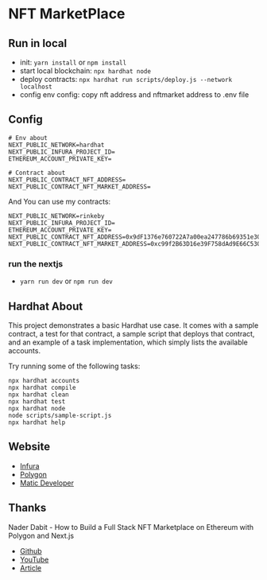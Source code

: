 # NFT MarketPlace

## Run in local

- init: `yarn install` or `npm install`
- start local blockchain: `npx hardhat node`
- deploy contracts: `npx hardhat run scripts/deploy.js --network localhost`
- config env config: copy nft address and nftmarket address to .env file

## Config

```
# Env about
NEXT_PUBLIC_NETWORK=hardhat
NEXT_PUBLIC_INFURA_PROJECT_ID=
ETHEREUM_ACCOUNT_PRIVATE_KEY=

# Contract about
NEXT_PUBLIC_CONTRACT_NFT_ADDRESS=
NEXT_PUBLIC_CONTRACT_NFT_MARKET_ADDRESS=
```

And You can use my contracts:

```
NEXT_PUBLIC_NETWORK=rinkeby
NEXT_PUBLIC_INFURA_PROJECT_ID=
ETHEREUM_ACCOUNT_PRIVATE_KEY=
NEXT_PUBLIC_CONTRACT_NFT_ADDRESS=0x9dF1376e760722A7a00ea247786b69351e309Ada
NEXT_PUBLIC_CONTRACT_NFT_MARKET_ADDRESS=0xc99f2B63D16e39F758dAd9E66C530784e14F5D47
```

### run the nextjs

- `yarn run dev` or `npm run dev`

## Hardhat About

This project demonstrates a basic Hardhat use case. It comes with a sample contract, a test for that contract, a sample script that deploys that contract, and an example of a task implementation, which simply lists the available accounts.

Try running some of the following tasks:

```shell
npx hardhat accounts
npx hardhat compile
npx hardhat clean
npx hardhat test
npx hardhat node
node scripts/sample-script.js
npx hardhat help
```

## Website

- [Infura](https://infura.io)
- [Polygon](https://polygon.technology)
- [Matic Developer](https://docs.matic.network/docs/develop/getting-started)

## Thanks

Nader Dabit - How to Build a Full Stack NFT Marketplace on Ethereum with Polygon and Next.js

- [Github](https://github.com/dabit3/polygon-ethereum-nextjs-marketplace)
- [YouTube](https://www.youtube.com/watch?v=GKJBEEXUha0)
- [Article](https://dev.to/dabit3/building-scalable-full-stack-apps-on-ethereum-with-polygon-2cfb)
